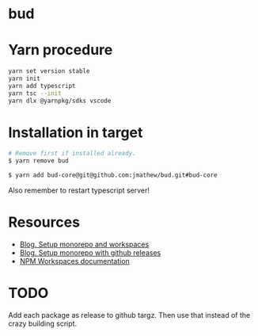 # bud

# Yarn procedure
```sh
yarn set version stable
yarn init
yarn add typescript
yarn tsc --init
yarn dlx @yarnpkg/sdks vscode
```

# Installation in target
```sh
# Remove first if installed already.
$ yarn remove bud

$ yarn add bud-core@git@github.com:jmathew/bud.git#bud-core
```

Also remember to restart typescript server!


# Resources
* [Blog. Setup monorepo and workspaces](https://2ality.com/2021/07/simple-monorepos.html#a-better-solution%3A-npm-workspaces-and-typescript-project-references)
* [Blog. Setup monorepo with github releases](https://dev.to/riywo/using-github-release-for-patching-monorepo-npm-package-4k7a)
* [NPM Workspaces documentation](https://docs.npmjs.com/cli/v8/using-npm/workspaces)

# TODO
Add each package as release to github targz. Then use that instead of the crazy building script.

